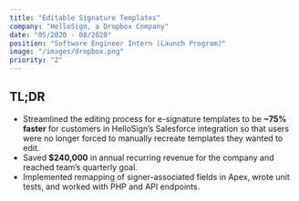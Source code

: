 ```yaml
---
title: "Editable Signature Templates"
company: "HelloSign, a Dropbox Company"
date: "05/2020 - 08/2020"
position: "Software Engineer Intern (Launch Program)"
image: "/images/dropbox.png"
priority: "2"
---
```


## TL;DR

- Streamlined the editing process for e-signature templates to be **~75% faster** for customers in HelloSign’s Salesforce integration so that users were no longer forced to manually recreate templates they wanted to edit.
- Saved **$240,000** in annual recurring revenue for the company and reached team’s quarterly goal.
- Implemented remapping of signer-associated fields in Apex, wrote unit tests, and worked with PHP and API endpoints.
